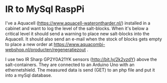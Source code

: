 # IR to MySql RaspPi

I've a Aquacell (https://www.aquacell-waterontharder.nl/) installed in a cabinet and want to log the level of the salt-blocks. When it's below a critical level it should send a warning to place new salt-blocks into the Aquacell. It should also send an e-mail when the stock of blocks gets empty to place a new order at https://www.aquacombi-webshop.nl/producten/regeneratiezout .

I use two IR Sharp GP2Y0A21YK sensors (http://bit.ly/2k2vzdY) above the salt-containers. They are connected to an Arduino Uno with an ethernetshield. The measured data is send (GET) to an php file and put it into a mySql database.

